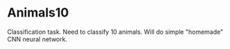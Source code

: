 # Animals10
 Classification task. Need to classify 10 animals. Will do simple "homemade" CNN neural network.
